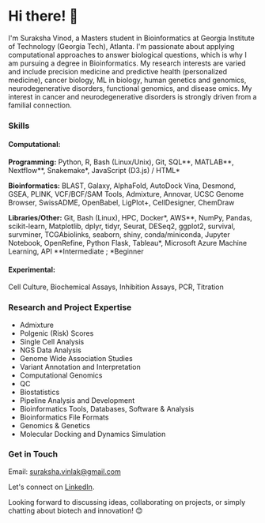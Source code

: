 # Hi there! 👋

I'm Suraksha Vinod, a Masters student in Bioinformatics at Georgia Institute of Technology (Georgia Tech), Atlanta. I'm passionate about applying computational approaches to answer biological questions, which is why I am pursuing a degree in Bioinformatics. My research interests are varied and include precision medicine and predictive health (personalized medicine), cancer biology, ML in biology, human genetics and genomics, neurodegenerative disorders, functional genomics, and disease omics. My interest in cancer and neurodegenerative disorders is strongly driven from a familial connection.

### Skills

#### Computational:
  **Programming:** Python, R, Bash (Linux/Unix), Git, SQL**, MATLAB**, Nextflow**, Snakemake\*, JavaScript (D3.js) / HTML\*
  
  **Bioinformatics:** BLAST, Galaxy, AlphaFold, AutoDock Vina, Desmond, GSEA, PLINK, VCF/BCF/SAM Tools, Admixture, Annovar, UCSC Genome Browser, SwissADME, OpenBabel, LigPlot+, CellDesigner, ChemDraw 
  
  **Libraries/Other:** Git, Bash (Linux), HPC, Docker\*, AWS**, NumPy, Pandas, scikit-learn, Matplotlib, dplyr, tidyr, Seurat, DESeq2, ggplot2, survival, survminer, TCGAbiolinks, seaborn, shiny, conda/miniconda, Jupyter Notebook, OpenRefine, Python Flask, Tableau\*, Microsoft Azure Machine Learning, API 
    **Intermediate ; \*Beginner 
  
#### Experimental:
  Cell Culture, Biochemical Assays, Inhibition Assays, PCR, Titration

### Research and Project Expertise
- Admixture
- Polgenic (Risk) Scores
- Single Cell Analysis
- NGS Data Analysis
- Genome Wide Association Studies
- Variant Annotation and Interpretation
- Computational Genomics
- QC
- Biostatistics
- Pipeline Analysis and Development
- Bioinformatics Tools, Databases, Software & Analysis
- Bioinformatics File Formats
- Genomics & Genetics
- Molecular Docking and Dynamics Simulation

### Get in Touch

Email: suraksha.vinlak@gmail.com

Let's connect on [LinkedIn](https://www.linkedin.com/in/surakshavinod/).



Looking forward to discussing ideas, collaborating on projects, or simply chatting about biotech and innovation! 😊
